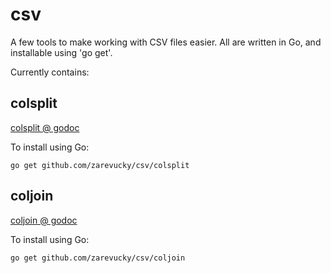 csv
===

A few tools to make working with CSV files easier.
All are written in Go, and installable using 'go get'.

Currently contains:

colsplit
--------

[colsplit @ godoc](http://godoc.org/github.com/zarevucky/csv/colsplit)

To install using Go:

	go get github.com/zarevucky/csv/colsplit


coljoin
-------

[coljoin @ godoc](http://godoc.org/github.com/zarevucky/csv/coljoin)

To install using Go:

	go get github.com/zarevucky/csv/coljoin
